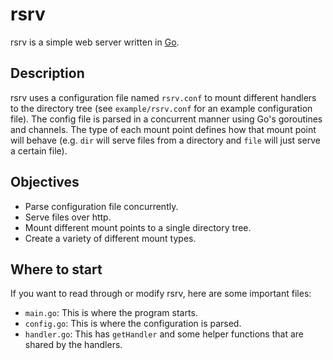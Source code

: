 rsrv
====

rsrv is a simple web server written in [Go](http://golang.org/).

Description
-----------

rsrv uses a configuration file named `rsrv.conf` to mount different 
handlers to the directory tree (see `example/rsrv.conf` for an example 
configuration file). The config file is parsed in a concurrent manner 
using Go's goroutines and channels. The type of each mount point 
defines how that mount point will behave (e.g. `dir` will serve files 
from a directory and `file` will just serve a certain file).

Objectives
----------

- Parse configuration file concurrently.
- Serve files over http.
- Mount different mount points to a single directory tree.
- Create a variety of different mount types.

Where to start
--------------

If you want to read through or modify rsrv, here are some important files:

- `main.go`:	This is where the program starts.
- `config.go`:	This is where the configuration is parsed.
- `handler.go`:	This has `getHandler` and some helper functions that are
  shared by the handlers.
